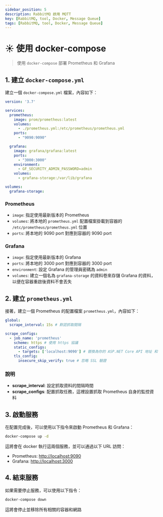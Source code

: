 ```yaml
---
sidebar_position: 5
description: RabbitMQ 啟用 MQTT
key: [RabbitMQ, tool, Docker, Message Queue]
tags: [RabbitMQ, tool, Docker, Message Queue]
---
```


# ☀️ 使用 docker-compose

> 使用 `docker-compose` 部署 Prometheus 和 Grafana

## 1. 建立 `docker-compose.yml`

建立一個 `docker-compose.yml` 檔案，內容如下：

```yaml
version: '3.7'

services:
  prometheus:
    image: prom/prometheus:latest
    volumes:
      - ./prometheus.yml:/etc/prometheus/prometheus.yml
    ports:
      - "9090:9090"

  grafana:
    image: grafana/grafana:latest
    ports:
      - "3000:3000"
    environment:
      - GF_SECURITY_ADMIN_PASSWORD=admin
    volumes:
      - grafana-storage:/var/lib/grafana

volumes:
  grafana-storage:
```

### **Prometheus**
  
- `image`: 指定使用最新版本的 Prometheus
- `volumes`: 將本地的 `prometheus.yml` 配置檔案掛載到容器的 `/etc/prometheus/prometheus.yml` 位置
- `ports`: 將本地的 9090 port 對應到容器的 9090 port

### **Grafana**

- `image`: 指定使用最新版本的 Grafana
- `ports`: 將本地的 3000 port 對應到容器的 3000 port
- `environment`: 設定 Grafana 的管理員密碼為 `admin`
- `volumes`: 建立一個名為 `grafana-storage` 的資料卷來存儲 Grafana 的資料，以便在容器重啟後資料不會丟失

## 2. 建立 `prometheus.yml`

接著，建立一個 Prometheus 的配置檔案 `prometheus.yml`，內容如下：

```yaml
global:
  scrape_interval: 15s # 默認抓取間隔

scrape_configs:
  - job_name: 'prometheus'
    scheme: https # 使用 https 協議
    static_configs:
      - targets: ['localhost:9090'] # 替換為你的 ASP.NET Core API 地址 和 port
    tls_config:
      insecure_skip_verify: true # 忽略 SSL 驗證
```

### 說明

- **scrape_interval**: 設定抓取資料的間隔時間
- **scrape_configs**: 配置抓取任務，這裡設置抓取 Prometheus 自身的監控資料

## 3. 啟動服務

在配置完成後，可以使用以下指令來啟動 Prometheus 和 Grafana：

```sh
docker-compose up -d
```

這將會在 docker 執行這兩個服務，並可以通過以下 URL 訪問：

- Prometheus: [http://localhost:9090](http://localhost:9090)
- Grafana: [http://localhost:3000](http://localhost:3000)

## 4. 結束服務

如果需要停止服務，可以使用以下指令：

```sh
docker-compose down
```

這將會停止並移除所有相關的容器和網路
